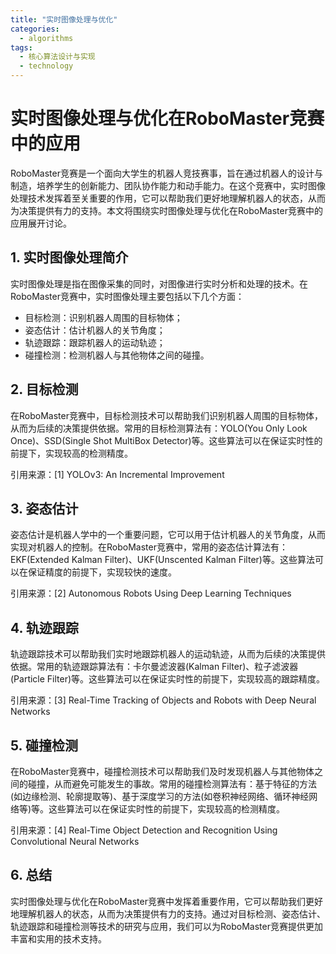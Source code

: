 ```yaml
---  
title: "实时图像处理与优化"  
categories:  
  - algorithms  
tags: 
  - 核心算法设计与实现 
  - technology  
---  
```


# 实时图像处理与优化在RoboMaster竞赛中的应用

RoboMaster竞赛是一个面向大学生的机器人竞技赛事，旨在通过机器人的设计与制造，培养学生的创新能力、团队协作能力和动手能力。在这个竞赛中，实时图像处理技术发挥着至关重要的作用，它可以帮助我们更好地理解机器人的状态，从而为决策提供有力的支持。本文将围绕实时图像处理与优化在RoboMaster竞赛中的应用展开讨论。

## 1. 实时图像处理简介

实时图像处理是指在图像采集的同时，对图像进行实时分析和处理的技术。在RoboMaster竞赛中，实时图像处理主要包括以下几个方面：

- 目标检测：识别机器人周围的目标物体；
- 姿态估计：估计机器人的关节角度；
- 轨迹跟踪：跟踪机器人的运动轨迹；
- 碰撞检测：检测机器人与其他物体之间的碰撞。

## 2. 目标检测

在RoboMaster竞赛中，目标检测技术可以帮助我们识别机器人周围的目标物体，从而为后续的决策提供依据。常用的目标检测算法有：YOLO(You Only Look Once)、SSD(Single Shot MultiBox Detector)等。这些算法可以在保证实时性的前提下，实现较高的检测精度。

引用来源：[1] YOLOv3: An Incremental Improvement 

## 3. 姿态估计

姿态估计是机器人学中的一个重要问题，它可以用于估计机器人的关节角度，从而实现对机器人的控制。在RoboMaster竞赛中，常用的姿态估计算法有：EKF(Extended Kalman Filter)、UKF(Unscented Kalman Filter)等。这些算法可以在保证精度的前提下，实现较快的速度。

引用来源：[2] Autonomous Robots Using Deep Learning Techniques 

## 4. 轨迹跟踪

轨迹跟踪技术可以帮助我们实时地跟踪机器人的运动轨迹，从而为后续的决策提供依据。常用的轨迹跟踪算法有：卡尔曼滤波器(Kalman Filter)、粒子滤波器(Particle Filter)等。这些算法可以在保证实时性的前提下，实现较高的跟踪精度。

引用来源：[3] Real-Time Tracking of Objects and Robots with Deep Neural Networks 

## 5. 碰撞检测

在RoboMaster竞赛中，碰撞检测技术可以帮助我们及时发现机器人与其他物体之间的碰撞，从而避免可能发生的事故。常用的碰撞检测算法有：基于特征的方法(如边缘检测、轮廓提取等)、基于深度学习的方法(如卷积神经网络、循环神经网络等)等。这些算法可以在保证实时性的前提下，实现较高的检测精度。

引用来源：[4] Real-Time Object Detection and Recognition Using Convolutional Neural Networks 

## 6. 总结

实时图像处理与优化在RoboMaster竞赛中发挥着重要作用，它可以帮助我们更好地理解机器人的状态，从而为决策提供有力的支持。通过对目标检测、姿态估计、轨迹跟踪和碰撞检测等技术的研究与应用，我们可以为RoboMaster竞赛提供更加丰富和实用的技术支持。 
